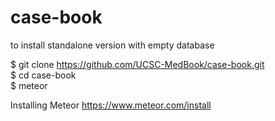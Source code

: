 # case-book
to install standalone version with empty database

$ git clone https://github.com/UCSC-MedBook/case-book.git <br>
$ cd case-book <br>
$ meteor


Installing Meteor
https://www.meteor.com/install




